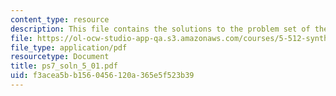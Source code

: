 ```yaml
---
content_type: resource
description: This file contains the solutions to the problem set of the course.
file: https://ol-ocw-studio-app-qa.s3.amazonaws.com/courses/5-512-synthetic-organic-chemistry-ii-spring-2005/f3acea5bb1560456120a365e5f523b39_ps7_soln_5_01.pdf
file_type: application/pdf
resourcetype: Document
title: ps7_soln_5_01.pdf
uid: f3acea5b-b156-0456-120a-365e5f523b39
---
```

